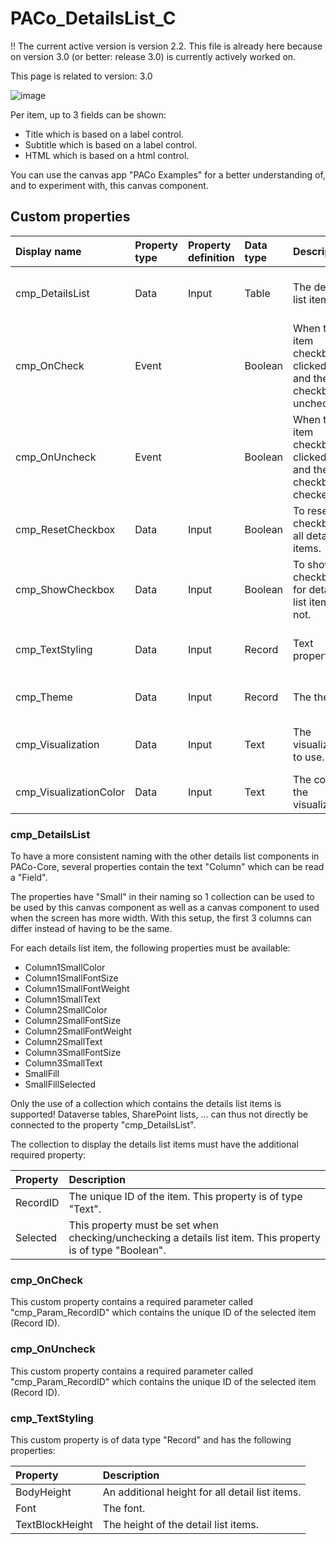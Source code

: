 # PACo_DetailsList_C

!! The current active version is version 2.2. This file is already here because on version 3.0 (or better: release 3.0) is currently actively worked on.

This page is related to version: 3.0

![image](https://user-images.githubusercontent.com/35654198/235979572-89783b98-c265-44c7-b2ef-e3f8158662b7.png)

Per item, up to 3 fields can be shown:
* Title which is based on a label control.
* Subtitle which is based on a label control.
* HTML which is based on a html control.

You can use the canvas app "PACo Examples" for a better understanding of, and to experiment with, this canvas component.

## Custom properties

| Display name | Property type | Property definition | Data type | Description | Memo
| :--- | :--- | :--- | :--- | :--- | :--- |
| cmp_DetailsList | Data | Input | Table | The details list items. | See the documention on cmp_DetailsList below. |
| cmp_OnCheck | Event | | Boolean | When the item checkbox is clicked on and the checkbox is unchecked. | |
| cmp_OnUncheck | Event | | Boolean | When the item checkbox is clicked on and the checkbox is checked. | |
| cmp_ResetCheckbox | Data | Input | Boolean | To reset the checkbox of all details list items. | |
| cmp_ShowCheckbox | Data | Input | Boolean | To show the checkbox for details list items or not. | |
| cmp_TextStyling | Data | Input | Record | Text properties. | See the documention on cmp_TextStyling below. |
| cmp_Theme | Data | Input | Record | The themee. | See the documention on theming. |
| cmp_Visualization | Data | Input | Text | The visualization to use. | *See the documention on the component cmp_Visualization_A.* |
| cmp_VisualizationColor | Data | Input | Text | The color of the visualization. | #0078d4 |

### cmp_DetailsList
To have a more consistent naming with the other details list components in PACo-Core, several properties contain the text "Column" which can be read a "Field".

The properties have "Small" in their naming so 1 collection can be used to be used by this canvas component as well as a canvas component to used when the screen has more width. With this setup, the first 3 columns can differ instead of having to be the same.

For each details list item, the following properties must be available:
- Column1SmallColor
- Column1SmallFontSize
- Column1SmallFontWeight
- Column1SmallText
- Column2SmallColor
- Column2SmallFontSize
- Column2SmallFontWeight
- Column2SmallText
- Column3SmallFontSize
- Column3SmallText
- SmallFill
- SmallFillSelected

Only the use of a collection which contains the details list items is supported! Dataverse tables, SharePoint lists, ... can thus not directly be connected to the property "cmp_DetailsList".

The collection to display the details list items must have the additional required property:

| Property | Description |
| :--- | :--- |
| RecordID | The unique ID of the item. This property is of type "Text".  |
| Selected | This property must be set when checking/unchecking a details list item. This property is of type "Boolean". |

### cmp_OnCheck
This custom property contains a required parameter called "cmp_Param_RecordID" which contains the unique ID of the selected item (Record ID).

### cmp_OnUncheck
This custom property contains a required parameter called "cmp_Param_RecordID" which contains the unique ID of the selected item (Record ID).

### cmp_TextStyling
This custom property is of data type "Record" and has the following properties:

| Property | Description |
| :--- | :--- |
| BodyHeight | An additional height for all detail list items. |
| Font | The font. |
| TextBlockHeight | The height of the detail list items. |
